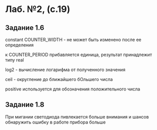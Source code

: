 # Лаб. №2, (с.19)
## Задание 1.6
constant COUNTER_WIDTH - не может быть изменено после ее определения

к COUNTER_PERIOD прибавляется единица, результат принадлежит типу real

log2 - вычисление логарифма от полученного значения

ceil - округление до ближайшего бОльшего числа

positive используется для обозначения положительного числа

## Задание 1.8
При мигании светодиода пивлекается больше внимания и шансов обнаружить ошибку в работе прибора больше
